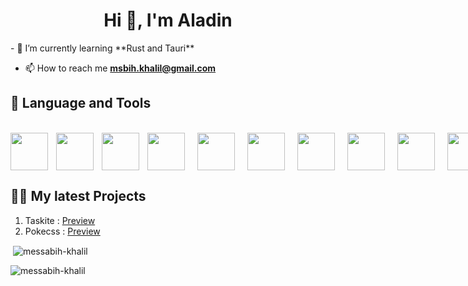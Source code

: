 <h1 align="center">Hi 👋, I'm Aladin</h1>
- 🌱 I’m currently learning **Rust and Tauri**

- 📫 How to reach me **msbih.khalil@gmail.com**

<h2>📝 Language and Tools</h2>

<br />
<img align="left" width="60px" style="padding-right:10px;" src="https://cdn.jsdelivr.net/gh/devicons/devicon/icons/html5/html5-original-wordmark.svg"/>
<img align="left" width="60px" style="padding-right:10px;" src="https://cdn.jsdelivr.net/gh/devicons/devicon/icons/css3/css3-original-wordmark.svg"/>
<img align="left" width="60px" style="padding-right:10px;" src="https://cdn.jsdelivr.net/gh/devicons/devicon/icons/javascript/javascript-original.svg"/>

<div style="display:flex; gap:10px; ">

<img width="60px" style="padding-right:10px;" src="https://cdn.jsdelivr.net/gh/devicons/devicon/icons/vuejs/vuejs-original-wordmark.svg"/>
<img  width="60px" style="padding-right:10px;" src="https://cdn.jsdelivr.net/gh/devicons/devicon/icons/svelte/svelte-original-wordmark.svg"/>
<img  width="60px" style="padding-right:10px;" src="https://cdn.jsdelivr.net/gh/devicons/devicon/icons/sass/sass-original.svg"/>
<img width="60px" style="padding-right:10px;" src="https://cdn.jsdelivr.net/gh/devicons/devicon/icons/bulma/bulma-plain.svg"/>
<img  width="60px" style="padding-right:10px;" src="https://cdn.jsdelivr.net/gh/devicons/devicon/icons/bootstrap/bootstrap-original-wordmark.svg"/>
<img  width="60px" style="padding-right:10px;" src="https://cdn.jsdelivr.net/gh/devicons/devicon/icons/python/python-original-wordmark.svg"/>
<img  width="60px" style="padding-right:10px;" src="https://cdn.jsdelivr.net/gh/devicons/devicon/icons/django/django-plain-wordmark.svg"/>
<img width="60px" style="padding-right:10px;" src="https://cdn.jsdelivr.net/gh/devicons/devicon/icons/flask/flask-original-wordmark.svg"/>
<img  width="60px" style="padding-right:10px;" src="https://cdn.jsdelivr.net/gh/devicons/devicon/icons/fastapi/fastapi-original-wordmark.svg"/>
<img  width="60px" style="padding-right:10px;" src="https://cdn.jsdelivr.net/gh/devicons/devicon/icons/mysql/mysql-original-wordmark.svg"/>
<img  width="60px" style="padding-right:10px;" src="https://cdn.jsdelivr.net/gh/devicons/devicon/icons/postgresql/postgresql-plain-wordmark.svg"/>
<img  width="60px" style="padding-right:10px;" src="https://cdn.jsdelivr.net/gh/devicons/devicon/icons/sqlalchemy/sqlalchemy-original-wordmark.svg"/>
<img width="60px" style="padding-right:10px;" src="https://cdn.jsdelivr.net/gh/devicons/devicon/icons/sqlite/sqlite-original-wordmark.svg"/>
<img width="60px" style="padding-right:10px;" src="https://cdn.jsdelivr.net/gh/devicons/devicon/icons/mongodb/mongodb-original-wordmark.svg"/>

<img  width="60px" style="padding-right:10px;" src="https://cdn.jsdelivr.net/gh/devicons/devicon/icons/docker/docker-plain-wordmark.svg"/>
<img  width="60px" style="padding-right:10px;" src="https://cdn.jsdelivr.net/gh/devicons/devicon/icons/photoshop/photoshop-line.svg"/>
<img  width="60px" style="padding-right:10px;" src="https://cdn.jsdelivr.net/gh/devicons/devicon/icons/illustrator/illustrator-line.svg"/>
<img  width="60px" style="padding-right:10px;" src="https://cdn.jsdelivr.net/gh/devicons/devicon/icons/xd/xd-line.svg"/>
</div>
<p align="left"></p>

<h2>👨‍💻 My latest Projects</h2>

<div>
  <ol style="padding-right:.5rem;">
    <li>Taskite : <a href="https://github.com/messabih-khalil/taskite" target=blank>Preview</a></li>
    <li>Pokecss : <a href="https://pokecss.vercel.app/" target=blank>Preview</a></li>
    
  </ol>
</div>

<p align="left">
</p>

<p>&nbsp;<img align="center" src="https://github-readme-stats.vercel.app/api?username=messabih-khalil&show_icons=true&locale=en" alt="messabih-khalil" /></p>

<p><img align="center" src="https://github-readme-streak-stats.herokuapp.com/?user=messabih-khalil&" alt="messabih-khalil" /></p>

